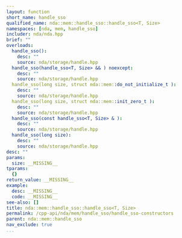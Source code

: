 ```yaml
---
layout: function
short_name: handle_sso
qualified_name: nda::mem::handle_sso::handle_sso<T, Size>
namespaces: [nda, mem, handle_sso]
includer: nda/nda.hpp
brief: ""
overloads:
  handle_sso():
    desc: ""
    source: nda/storage/handle.hpp
  handle_sso(handle_sso<T, Size> && ) noexcept:
    desc: ""
    source: nda/storage/handle.hpp
  handle_sso(long size, struct nda::mem::do_not_initialize_t ):
    desc: ""
    source: nda/storage/handle.hpp
  handle_sso(long size, struct nda::mem::init_zero_t ):
    desc: ""
    source: nda/storage/handle.hpp
  handle_sso(const handle_sso<T, Size> & ):
    desc: ""
    source: nda/storage/handle.hpp
  handle_sso(long size):
    desc: ""
    source: nda/storage/handle.hpp
desc: ""
params:
  size: __MISSING__
tparams:
  {}
return_value: __MISSING__
example:
  desc: __MISSING__
  code: __MISSING__
see-also: []
title: nda::mem::handle_sso::handle_sso<T, Size>
permalink: /cpp-api/nda/mem/handle_sso/handle_sso-constructors
parent: nda::mem::handle_sso
nav_exclude: true
...
```


